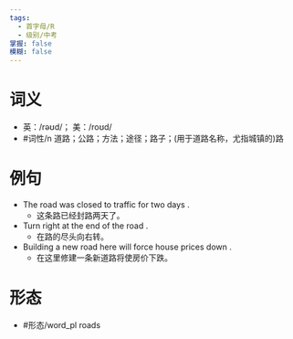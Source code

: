 ```yaml
---
tags:
  - 首字母/R
  - 级别/中考
掌握: false
模糊: false
---
```

# 词义
- 英：/rəʊd/； 美：/roʊd/
- #词性/n  道路；公路；方法；途径；路子；(用于道路名称，尤指城镇的)路
# 例句
- The road was closed to traffic for two days .
	- 这条路已经封路两天了。
- Turn right at the end of the road .
	- 在路的尽头向右转。
- Building a new road here will force house prices down .
	- 在这里修建一条新道路将使房价下跌。
# 形态
- #形态/word_pl roads
